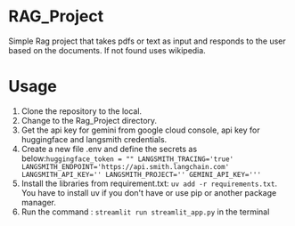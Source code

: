 # RAG_Project
Simple Rag project that takes pdfs or text as input  and responds to the user based on the documents. If not found uses wikipedia.

# Usage
 1. Clone the repository to the local.
 2. Change to the Rag_Project directory.
 3. Get the api key for gemini from google cloud console, api key for huggingface and langsmith credentials.
 4. Create a new file .env and define the secrets as below:```huggingface_token = ""
              LANGSMITH_TRACING='true'
              LANGSMITH_ENDPOINT='https://api.smith.langchain.com'
              LANGSMITH_API_KEY=''
              LANGSMITH_PROJECT=''
              GEMINI_API_KEY='''```
 5. Install the libraries from requirement.txt: `uv add -r requirements.txt`. You have to install uv if you don't have or use pip or another package manager.
 6. Run the command : `streamlit run streamlit_app.py` in the terminal
